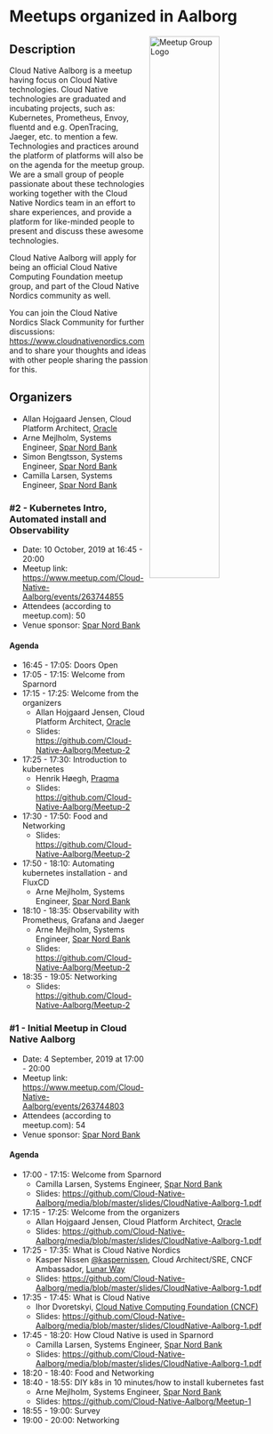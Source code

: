 # Meetups organized in Aalborg

<img width="50%" align="right" alt="Meetup Group Logo" src="https://secure.meetupstatic.com/photos/event/d/9/3/highres_483783475.jpeg">

## Description

<p>Cloud Native Aalborg is a meetup having focus on Cloud Native technologies. Cloud Native technologies are graduated and incubating projects, such as: Kubernetes, Prometheus, Envoy, fluentd and e.g. OpenTracing, Jaeger, etc. to mention a few. <br>Technologies and practices around the platform of platforms will also be on the agenda for the meetup group. <br>We are a small group of people passionate about these technologies working together with the Cloud Native Nordics team in an effort to share experiences, and provide a platform for like-minded people to present and discuss these awesome technologies.</p>
<p>Cloud Native Aalborg will apply for being an official Cloud Native Computing Foundation meetup group, and part of the Cloud Native Nordics community as well.</p>
<p>You can join the Cloud Native Nordics Slack Community for further discussions: <a href="https://www.cloudnativenordics.com" class="linkified">https://www.cloudnativenordics.com</a> and to share your thoughts and ideas with other people sharing the passion for this.</p>


## Organizers

- Allan Hojgaard Jensen, Cloud Platform Architect, [Oracle](https://www.oracle.com)
- Arne Mejlholm, Systems Engineer, [Spar Nord Bank](https://www.sparnord.dk/)
- Simon Bengtsson, Systems Engineer, [Spar Nord Bank](https://www.sparnord.dk/)
- Camilla Larsen, Systems Engineer, [Spar Nord Bank](https://www.sparnord.dk/)

### #2 - Kubernetes Intro, Automated install and Observability

- Date: 10 October, 2019 at 16:45 - 20:00
- Meetup link: https://www.meetup.com/Cloud-Native-Aalborg/events/263744855
- Attendees (according to meetup.com): 50
- Venue sponsor: [Spar Nord Bank](https://www.sparnord.dk/)

#### Agenda

- 16:45 - 17:05: Doors Open 
- 17:05 - 17:15: Welcome from Sparnord 
- 17:15 - 17:25: Welcome from the organizers 
  - Allan Hojgaard Jensen, Cloud Platform Architect, [Oracle](https://www.oracle.com)
  - Slides: https://github.com/Cloud-Native-Aalborg/Meetup-2
- 17:25 - 17:30: Introduction to kubernetes 
  - Henrik Høegh, [Praqma](https://www.praqma.com/)
  - Slides: https://github.com/Cloud-Native-Aalborg/Meetup-2
- 17:30 - 17:50: Food and Networking 
  - Slides: https://github.com/Cloud-Native-Aalborg/Meetup-2
- 17:50 - 18:10: Automating kubernetes installation - and FluxCD 
  - Arne Mejlholm, Systems Engineer, [Spar Nord Bank](https://www.sparnord.dk/)
- 18:10 - 18:35: Observability with Prometheus, Grafana and Jaeger 
  - Arne Mejlholm, Systems Engineer, [Spar Nord Bank](https://www.sparnord.dk/)
  - Slides: https://github.com/Cloud-Native-Aalborg/Meetup-2
- 18:35 - 19:05: Networking 
  - Slides: https://github.com/Cloud-Native-Aalborg/Meetup-2

### #1 - Initial Meetup in Cloud Native Aalborg

- Date: 4 September, 2019 at 17:00 - 20:00
- Meetup link: https://www.meetup.com/Cloud-Native-Aalborg/events/263744803
- Attendees (according to meetup.com): 54
- Venue sponsor: [Spar Nord Bank](https://www.sparnord.dk/)

#### Agenda

- 17:00 - 17:15: Welcome from Sparnord 
  - Camilla Larsen, Systems Engineer, [Spar Nord Bank](https://www.sparnord.dk/)
  - Slides: https://github.com/Cloud-Native-Aalborg/media/blob/master/slides/CloudNative-Aalborg-1.pdf
- 17:15 - 17:25: Welcome from the organizers 
  - Allan Hojgaard Jensen, Cloud Platform Architect, [Oracle](https://www.oracle.com)
  - Slides: https://github.com/Cloud-Native-Aalborg/media/blob/master/slides/CloudNative-Aalborg-1.pdf
- 17:25 - 17:35: What is Cloud Native Nordics 
  - Kasper Nissen [@kaspernissen](https://github.com/kaspernissen), Cloud Architect/SRE, CNCF Ambassador, [Lunar Way](https://www.lunarway.com)
  - Slides: https://github.com/Cloud-Native-Aalborg/media/blob/master/slides/CloudNative-Aalborg-1.pdf
- 17:35 - 17:45: What is Cloud Native 
  - Ihor Dvoretskyi, [Cloud Native Computing Foundation (CNCF)](https://www.cncf.io/)
  - Slides: https://github.com/Cloud-Native-Aalborg/media/blob/master/slides/CloudNative-Aalborg-1.pdf
- 17:45 - 18:20: How Cloud Native is used in Sparnord 
  - Camilla Larsen, Systems Engineer, [Spar Nord Bank](https://www.sparnord.dk/)
  - Slides: https://github.com/Cloud-Native-Aalborg/media/blob/master/slides/CloudNative-Aalborg-1.pdf
- 18:20 - 18:40: Food and Networking 
- 18:40 - 18:55: DIY k8s in 10 minutes/how to install kubernetes fast 
  - Arne Mejlholm, Systems Engineer, [Spar Nord Bank](https://www.sparnord.dk/)
  - Slides: https://github.com/Cloud-Native-Aalborg/Meetup-1
- 18:55 - 19:00: Survey 
- 19:00 - 20:00: Networking 
